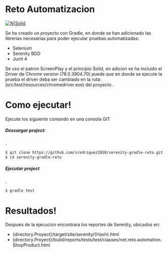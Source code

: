 # Reto Automatizacion

[![N|Solid](http://www.thucydides.info/img/serenity-bdd.png)](https://nodesource.com/products/nsolid)

Se ha creado un proyecto con Gradle, en donde se han adicionado las librerias necesarias para poder ejecutar pruebas automatizadas: 

* Selenium
* Serenity BDD
* Junit 4

Se uso el patron ScreenPlay y el principio Solid, en adicion se ha incluido el Driver de Chrome version (78.0.3904.70) puede que en donde se ejecute la prueba el driver deba ser cambiado en la ruta: (src/test/resources/chromedriver.exe) del proyecto . 

# Como ejecutar!

Ejecute los siguiente comando en una consola GIT

##### Descargar project:
.
```sh
$ git clone https://github.com/srodriguez2020/serenity-gradle-reto.git
$ cd serenity-gradle-reto
```
##### Ejecutar project
.
     
```sh
$ gradle test
```

# Resultados!
Despues de la ejecucion encontrara los reportes de Serenity, ubicados en: 

* {directory.Proyect}/target/site/serenity/{Hash}.html
* {directory.Proyect}/build/reports/tests/test/classes/net.reto.automation.ShopProduct.html
